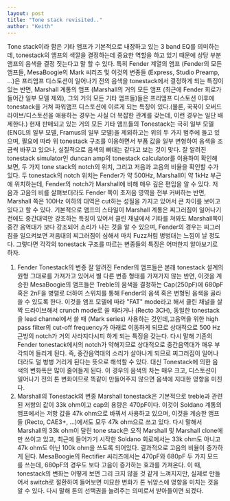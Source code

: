 ```yaml
---
layout: post
title: "Tone stack revisited.."
author: "Keith"
---
```


Tone stack이라 함은 기타 앰프가 기본적으로 내장하고 있는 3 band EQ를 의미하는데, tonestack의 앰프의 색깔을 결정하는데 중요한 역할을 하고 있기 때문에 상당 부분 앰프의 음색을 결정 짓는다고 말 할 수 있다. 특히 Fender 계열의 앰프 (Fender의 모든 앰프들, MesaBoogie의 Mark 씨리즈 및 이것의 변종들 (Express, Studio Preamp, ...)은 프리앰프 디스토션이 일어나기 전의 음색을 tonestack에서 결정하게 되는 특징이 있는 반면, Marshall 계통의 앰프 (Marshall의 거의 모든 앰프 (최근에 Fender 회로가 들어간 일부 모델 제외), 그외 거의 모든 기타 앰프들)들은 프리앰프 디스토션 이후에 tonestack을 거쳐 파워앰프 디스토션에 이르게 되는 특징이 있다.(물론, 꾹꾹이 오버드라이브/디스토션을 애용하는 경우는 사실 더 복잡한 관계를 갖는데, 이런 경우는 일단 배제한다.)
현재 판매되고 있는 거의 모든 기타 앰프들의 Tonestack는 극히 일부 모델(ENGL의 일부 모델, Framus의 일부 모델)을 제외하고는 위의 두 가지 범주에 들고 있으며, 필요에 따라 위 tonestack 구조를 이용하면서 부품 값을 일부 변형하여 음색을 조금씩 바꾸고 있으나, 실질적으로 음색의 뼈대는 같다고 보는 것이 맞다.
잘 알려진 tonestack simulator인 duncan amp의 tonestack calculator를 이용하여 확인해 보면, 두 가지 tone stack의 notch의 위치, 그리고 저음과 고음의 비율을 확인할 수가 있다. 두 tonestack의 notch 위치는 Fender가 약 500Hz, Marshall이 약 1kHz 부근에 위치하는데, Fender의 notch가 Marshall에 비해 매우 깊은 편임을 알 수 있다.
저음과 고음의 비를 살펴보더라도 Fender 쪽이 초저음 영역을 전부 커버하는 반면, Marshall 쪽은 100Hz 이하의 대역은 cut하는 성질을 가지고 있어서 큰 차이를 보이고 있다고 할 수 있다. 기본적으로 앰프의 스타일이 Marshall 계통은 찌그러짐이 일어나기 전에도 중간대역만 강조하는 특징이 있어서 클린 채널에서 기타를 쳐봐도 Marshall쪽이 중간 음역대가 보다 강조되어 소리가 나는 것을 알 수 있으며, Fender의 경우는 찌그러짐을 일으켜보면 저음대의 찌그러짐이 심해서 마치 Fuzz처럼 벙벙대는 느낌이 날 정도다.
그렇다면 각각의 tonestack 구조를 따르는 변종들의 특징은 어떠한지 알아보기로 하자.
1) Fender Tonestack의 변종
잘 알려진 Fender의 앰프들은 본래 tonestack 설계의 원형 그대로를 가져가고 있어서 별 다른 변종 형태를 가져가지 않는 반면, 이것을 계승한 MesaBoogie의 앰프들은 Treble의 음색을 결정하는 Cap(250pF)에 680pF 혹은 2nF을 병렬로 더하여 스위치를 통해 Fender의 음색 혹은 변형된 음색을 골라 쓸 수 있도록 한다. 이것을 앰프 모델에 따라 "FAT" mode라고 해서 클린 채널을 살짝 드라이브해서 crunch mode로 쓸 때라거나 (Recto 3CH), 동일한 tonestack을 lead channel에서 쓸 때 (Mark series) 사용하는 것인데,고음역을 위한 high pass filter의 cut-off frequency가 아래로 이동하게 되므로 상대적으로 500 Hz 근방의 notch가 거의 사라지다시피 하게 되는 특징을 갖는다. 다시 말해 기존의 Fender tonestack에서의 notch가 약해지므로 상대적으로 중간음역대가 매우 부각되어 들리게 된다. 즉, 중간음역대의 소리가 살아나게 되므로 찌그러짐이 일어나더라도 덜 벙벙 거리게 된다는 뜻으로 해석할 수 있다. 대신 Tonestack에 의한 음색의 변화폭은 많이 줄어들게 된다.
이 경우의 음색의 차는 매우 크고, 디스토션이 일어나기 전의 톤 변화이므로 똑같이 만들어주지 않으면 음색에 지대한 영향을 미친다. 
2) Marshall의 Tonestack의 변종
Marshall tonestack은 기본적으로 treble과 관련된 저항의 값이 33k ohm이고 cap의 용량은 470pF이다. 이것이 Soldano 계통의 앰프에서는 저항 값을 47k ohm으로 바꿔서 사용하고 있으며, 이것을 계승한 앰프들 (Recto, CAE3+, ...)에서도 모두 47k ohm으로 쓰고 있다. 다시 말해서 Marshall의 33k ohm이 달린 tone stack은 오직 Marshall 및 Marshall clone에만 쓰이고 있고, 최근에 들어가기 시작한 Soldano 회로에서는 33k ohm도 아니고 47k ohm도 아닌 100k ohm을 쓰도록 되어있다. 결과적으로 고음의 비율이 증가하게 된다. MesaBoogie의 Rectifier 씨리즈에서는 470pF와 680pF 두 가지 모드를 쓰는데, 680pF의 경우도 보다 고음이 증가하는 효과를 가져온다. 
이 때, tonestack의 변화는 어떻게 보면 그리 크지 않을 것 같게 느껴지지만, 실제로 만들어서 switch로 절환하여 들어보면 미묘한 변화가 톤 뉘앙스에 영향을 미치는 것을 알 수 있다. 다시 말해 톤의 선택권을 늘려주는 의미로서 받아들이면 되겠다. 

